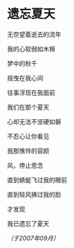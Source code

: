 # 遗忘夏天

无奈望着逝去的流年

我的心软弱如木棉

梦中的秋千

摇曳在我心间

往事浮现在我面前

我们在那个夏天

心却无法不坚硬如磐

不忍心让你看见

我那憔悴的容颜

风，停止思念

直到蜻蜓飞过我的眼前

直到轻风拂过我的脸

才发现

我已遗忘了夏天

*（于2007年09月）*